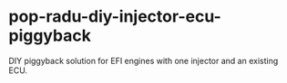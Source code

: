 # pop-radu-diy-injector-ecu-piggyback
DIY piggyback solution for EFI engines with one injector and an existing ECU.
